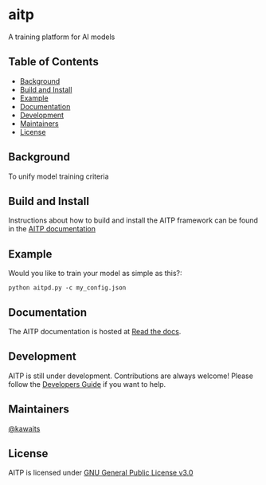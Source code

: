 # aitp
A training platform for AI models

## Table of Contents

- [Background](#background)
- [Build and Install](#build-and-install)
- [Example](#example)
- [Documentation](#documentation)
- [Development](#development)
- [Maintainers](#maintainers)
- [License](#license)

## Background

To unify model training criteria 

## Build and Install

Instructions about how to build and install the AITP framework can be found in the [AITP documentation](https://latest/installinhtml#building-from-source)


## Example

Would you like to train your model as simple as this?:

```
python aitpd.py -c my_config.json

```

## Documentation

The AITP documentation is hosted at [Read the docs](https://readthedocs.io).

## Development

AITP is still under development. Contributions are always welcome!
Please follow the
[Developers Guide](https://contributing.html)
if you want to help.

## Maintainers
[@kawaits](https://github.com/kawaits)

## License
AITP is licensed under [GNU General Public License v3.0](LICENSE.txt)